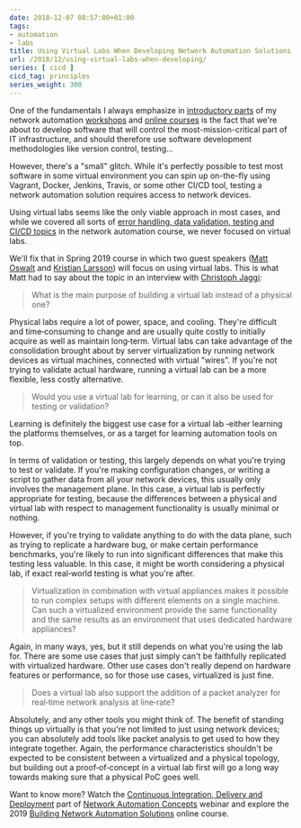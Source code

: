 ```yaml
---
date: 2018-12-07 08:57:00+01:00
tags:
- automation
- labs
title: Using Virtual Labs When Developing Network Automation Solutions
url: /2018/12/using-virtual-labs-when-developing/
series: [ cicd ]
cicd_tag: principles
series_weight: 300
---
```

One of the fundamentals I always emphasize in [introductory parts](https://my.ipspace.net/bin/list?id=NetAutSol&module=1#M1S1) of my network automation [workshops](https://www.ipspace.net/Workshops) and [online courses](https://www.ipspace.net/Building_Network_Automation_Solutions) is the fact that we're about to develop software that will control the most-mission-critical part of IT infrastructure, and should therefore use software development methodologies like version control, testing...

However, there's a "small" glitch. While it's perfectly possible to test most software in some virtual environment you can spin up on-the-fly using Vagrant, Docker, Jenkins, Travis, or some other CI/CD tool, testing a network automation solution requires access to network devices.
<!--more-->
Using virtual labs seems like the only viable approach in most cases, and while we covered all sorts of [error handling, data validation, testing and CI/CD topics](https://my.ipspace.net/bin/list?id=NetAutSol&module=5) in the network automation course, we never focused on virtual labs.

We'll fix that in Spring 2019 course in which two guest speakers ([Matt Oswalt](https://www.ipspace.net/Building_Network_Automation_Solutions#MO19) and [Kristian Larsson](https://www.ipspace.net/Building_Network_Automation_Solutions#KL19)) will focus on using virtual labs. This is what Matt had to say about the topic in an interview with [Christoph Jaggi](http://uebermeister.com/about.html):

> What is the main purpose of building a virtual lab instead of a physical one?

Physical labs require a lot of power, space, and cooling. They're difficult and time‐consuming to change and are usually quite costly to initially acquire as well as maintain long‐term. Virtual labs can take advantage of the consolidation brought about by server virtualization by running network devices as virtual machines, connected with virtual "wires". If you're not trying to validate actual hardware, running a virtual lab can be a more flexible, less costly alternative.

> Would you use a virtual lab for learning, or can it also be used for testing or validation?

Learning is definitely the biggest use case for a virtual lab ‐either learning the platforms themselves, or as a target for learning automation tools on top.

In terms of validation or testing, this largely depends on what you're trying to test or validate. If you're making configuration changes, or writing a script to gather data from all your network devices, this usually only involves the management plane. In this case, a virtual lab is perfectly appropriate for testing, because the differences between a physical and virtual lab with respect to management functionality is usually minimal or nothing.

However, if you're trying to validate anything to do with the data plane, such as trying to replicate a hardware bug, or make certain performance benchmarks, you're likely to run into significant differences that make this testing less valuable. In this case, it might be worth considering a physical lab, if exact real‐world testing is what you're after.

> Virtualization in combination with virtual appliances makes it possible to run complex setups with different elements on a single machine. Can such a virtualized environment provide the same functionality and the same results as an environment that uses dedicated hardware appliances?

Again, in many ways, yes, but it still depends on what you're using the lab for. There are some use cases that just simply can't be faithfully replicated with virtualized hardware. Other use cases don't really depend on hardware features or performance, so for those use cases, virtualized is just fine.

> Does a virtual lab also support the addition of a packet analyzer for real‐time network analysis at line‐rate?

Absolutely, and any other tools you might think of. The benefit of standing things up virtually is that you're not limited to just using network devices; you can absolutely add tools like packet analysis to get used to how they integrate together. Again, the performance characteristics shouldn't be expected to be consistent between a virtualized and a physical topology, but building out a proof‐of‐concept in a virtual lab first will go a long way towards making sure that a physical PoC goes well.

Want to know more? Watch the [Continuous Integration, Delivery and Deployment](https://my.ipspace.net/bin/list?id=AutConcepts#CICD) part of [Network Automation Concepts](https://www.ipspace.net/Network_Automation_Concepts) webinar and explore the 2019 [Building Network Automation Solutions](https://www.ipspace.net/Building_Network_Automation_Solutions) online course.
